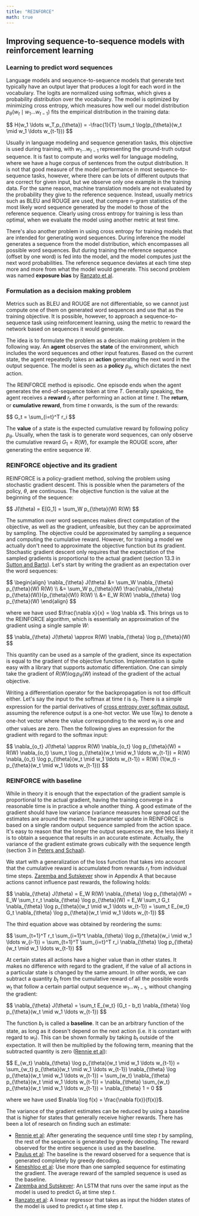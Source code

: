 ```yaml
---
title: "REINFORCE"
math: true
---
```


## Improving sequence-to-sequence models with reinforcement learning

### Learning to predict word sequences

Language models and sequence-to-sequence models that generate text typically have an output layer that produces a logit for each word in the vocabulary.
The logits are normalized using softmax, which gives a probability distribution over the vocabulary.
The model is optimized by minimizing cross entropy, which measures how well our model distribution <span>$p_{\theta}(w_t \mid w_1 \ldots w_{t-1})$</span> fits the empirical distribution in the training data:

<div>$$
H(w_1 \ldots w_T,p_{\theta}) = -\frac{1}{T} \sum_t \log(p_{\theta}(w_t \mid w_1 \ldots w_{t-1}))
$$</div>

Usually in language modeling and sequence generation tasks, this objective is used during training, with <span>$w_1 \ldots w_{t-1}$</span> representing the ground-truth output sequence.
It is fast to compute and works well for language modeling, where we have a huge corpus of sentences from the output distribution.
It is not that good measure of the model performance in most sequence-to-sequence tasks, however, where there can be lots of different outputs that are correct for given input, but we observe only one example in the training data.
For the same reason, machine translation models are not evaluated by the probability they give to the reference sequence.
Instead, usually metrics such as BLEU and ROUGE are used, that compare n-gram statistics of the most likely word sequence generated by the model to those of the reference sequence.
Clearly using cross entropy for training is less than optimal, when we evaluate the model using another metric at test time.

There's also another problem in using cross entropy for training models that are intended for generating word sequences.
During inference the model generates a sequence from the model distribution, which encompasses all possible word sequences.
But during training the reference sequence (offset by one word) is fed into the model, and the model computes just the next word probabilities.
The reference sequence deviates at each time step more and more from what the model would generate.
This second problem was named **exposure bias** by [Ranzato et al][].


### Formulation as a decision making problem

Metrics such as BLEU and ROUGE are not differentiable, so we cannot just compute one of them on generated word sequences and use that as the training objective.
It is possible, however, to approach a sequence-to-sequence task using reinforcement learning, using the metric to reward the network based on sequences it would generate.

The idea is to formulate the problem as a decision making problem in the following way.
An **agent** observes the **state** of the environment, which includes the word sequences and other input features.
Based on the current state, the agent repeatedly takes an **action** generating the next word in the output sequence.
The model is seen as a **policy** <span>$p_\theta$</span>, which dictates the next action.

The REINFORCE method is episodic.
One episode ends when the agent generates the end-of-sequence token at time <span>$T$</span>.
Generally speaking, the agent receives a **reward** <span>$r_t$</span> after performing an action at time <span>$t$</span>.
The **return**, or **cumulative reward**, from time <span>$t$</span> onwards, is the sum of the rewards:

<div>$$
G_t = \sum_{i=t}^T r_i
$$</div>

The **value** of a state is the expected cumulative reward by following policy <span>$p_\theta$</span>.
Usually, when the task is to generate word sequences, can only observe the cumulative reward <span>$G_1 = R(W)$</span>, for example the ROUGE score, after generating the entire sequence <span>$W$</span>.


### REINFORCE objective and its gradient

REINFORCE is a policy-gradient method, solving the problem using stochastic gradient descent.
This is possible when the parameters of the policy, <span>$\theta$</span>, are continuous.
The objective function is the value at the beginning of the sequence:

<div>$$
J(\theta) = E[G_1] = \sum_W p_{\theta}(W) R(W)
$$</div>

The summation over word sequences makes direct computation of the objective, as well as the gradient, unfeasible, but they can be approximated by sampling.
The objective could be approximated by sampling a sequence and computing the cumulative reward.
However, for training a model we actually don't need to approximate the objective function but its gradient.
Stochastic gradient descent only requires that the expectation of the sampled gradients is proportional to the actual gradient (section 13.3 in [Sutton and Barto][]).
Let's start by writing the gradient as an expectation over the word sequences:

<div>$$
\begin{align}
\nabla_{\theta} J(\theta) &= \sum_W \nabla_{\theta} p_{\theta}(W) R(W) \\
                          &= \sum_W p_{\theta}(W) \frac{\nabla_{\theta} p_{\theta}(W)}{p_{\theta}(W)} R(W) \\
                          &= E_W R(W) \nabla_{\theta} \log p_{\theta}(W)
\end{align}
$$</div>

where we have used <span>$\frac{\nabla x}{x} = \log \nabla x$</span>.
This brings us to the REINFORCE algorithm, which is essentially an approximation of the gradient using a single sample <span>$W$</span>:

<div>$$
\nabla_{\theta} J(\theta) \approx R(W) \nabla_{\theta} \log p_{\theta}(W)
$$</div>

This quantity can be used as a sample of the gradient, since its expectation is equal to the gradient of the objective function.
Implementation is quite easy with a library that supports automatic differentiation.
One can simply take the gradient of <span>$R(W) \log p_{\theta}(W)$</span> instead of the gradient of the actual objective.

Writing a differentiation operator for the backpropagation is not too difficult either.
Let's say the input to the softmax at time <span>$t$</span> is <span>$o_t$</span>.
There is a simple expression for the partial derivatives of [cross entropy over softmax output][], assuming the reference output is a one-hot vector.
We use <span>$1(w_t)$</span> to denote a one-hot vector where the value corresponding to the word <span>$w_t$</span> is one and other values are zero.
Then the following gives an expression for the gradient with regard to the softmax input:

<div>$$
\nabla_{o_t} J(\theta) \approx R(W) \nabla_{o_t} \log p_{\theta}(W)
                             = R(W) \nabla_{o_t} \sum_t \log p_{\theta}(w_t \mid w_1 \ldots w_{t-1})
                             = R(W) \nabla_{o_t} \log p_{\theta}(w_t \mid w_1 \ldots w_{t-1})
                             = R(W) (1(w_t) - p_{\theta}(w_t \mid w_1 \ldots w_{t-1}))
$$</div>


### REINFORCE with baseline

While in theory it is enough that the expectation of the gradient sample is proportional to the actual gradient, having the training converge in a reasonable time is in practice a whole another thing.
A good estimate of the gradient should have low variance (variance measures how spread out the estimates are around the mean).
The parameter update in REINFORCE is based on a single random output sequence sampled from the action space.
It's easy to reason that the longer the output sequences are, the less likely it is to obtain a sequence that results in an accurate estimate.
Actually, the variance of the gradient estimate grows cubically with the sequence length (section 3 in [Peters and Schaal][]).

We start with a generalization of the loss function that takes into account that the cumulative reward is accumulated from rewards <span>$r_t$</span> from individual time steps.
[Zaremba and Sutskever][] show in Appendix A that because actions cannot influence past rewards, the following holds:

<div>$$
\nabla_{\theta} J(\theta) = E_W R(W) \nabla_{\theta} \log p_{\theta}(W)
                          = E_W \sum_t r_t \nabla_{\theta} \log p_{\theta}(W)
                          = E_W \sum_t G_t \nabla_{\theta} \log p_{\theta}(w_t \mid w_1 \ldots w_{t-1})
                          = \sum_t E_{w_t} G_t \nabla_{\theta} \log p_{\theta}(w_t \mid w_1 \ldots w_{t-1})
$$</div>

The third equation above was obtained by reordering the sums:

<div>$$
  \sum_{t=1}^T r_t \sum_{i=1}^t \nabla_{\theta} \log p_{\theta}(w_i \mid w_1 \ldots w_{i-1})
= \sum_{t=1}^T \sum_{i=t}^T r_i \nabla_{\theta} \log p_{\theta}(w_t \mid w_1 \ldots w_{t-1})
$$</div>

At certain states all actions have a higher value than in other states.
It makes no difference with regard to the gradient, if the value of all actions in a particular state is changed by the same amount.
In other words, we can subtract a quantity <span>$b_t$</span> from the cumulative reward of all the possible words <span>$w_t$</span> that follow a certain partial output sequence <span>$w_1 \ldots w_{t-1}$</span>, without changing the gradient:

<div>$$
\nabla_{\theta} J(\theta) = \sum_t E_{w_t} (G_t - b_t) \nabla_{\theta} \log p_{\theta}(w_t \mid w_1 \ldots w_{t-1})
$$</div>

The function <span>$b_t$</span> is called a **baseline**.
It can be an arbitrary function of the state, as long as it doesn't depend on the next action (i.e. it is constant with regard to <span>$w_t$</span>).
This can be shown formally by taking <span>$b_t$</span> outside of the expectation.
It will then be multiplied by the following term, meaning that the subtracted quantity is zero ([Rennie et al][]):

<div>$$
  E_{w_t} \nabla_{\theta} \log p_{\theta}(w_t \mid w_1 \ldots w_{t-1})
= \sum_{w_t} p_{\theta}(w_t \mid w_1 \ldots w_{t-1}) \nabla_{\theta} \log p_{\theta}(w_t \mid w_1 \ldots w_{t-1})
= \sum_{w_t} \nabla_{\theta} p_{\theta}(w_t \mid w_1 \ldots w_{t-1})
= \nabla_{\theta} \sum_{w_t} p_{\theta}(w_t \mid w_1 \ldots w_{t-1})
= \nabla_{\theta} 1
= 0
$$</div>

where we have used <span>$\nabla \log f(x) = \frac{\nabla f(x)}{f(x)}$</span>.

The variance of the gradient estimates can be reduced by using a baseline that is higher for states that generally receive higher rewards.
There has been a lot of research on finding such an estimate:

* [Rennie et al][]: After generating the sequence until time step <span>$t$</span> by sampling, the rest of the sequence is generated by greedy decoding.
  The reward observed for the entire sequence is used as the baseline.
* [Paulus et al][]: The baseline is the reward observed for a sequence that is generated completely by greedy decoding.
* [Keneshloo et al][]: Use more than one sampled sequence for estimating the gradient. The average reward of the sampled sequence is used as the baseline.
* [Zaremba and Sutskever][]: An LSTM that runs over the same input as the model is used to predict <span>$G_t$</span> at time step <span>$t$</span>.
* [Ranzato et al][]: A linear regressor that takes as input the hidden states of the model is used to predict <span>$r_t$</span> at time step <span>$t$</span>.


[Peters and Schaal]: https://doi.org/10.1016/j.neunet.2008.02.003
[Ranzato et al]: http://arxiv.org/abs/1511.06732
[Rennie et al]: https://arxiv.org/abs/1612.00563
[Zaremba and Sutskever]: https://arxiv.org/abs/1505.00521
[Paulus et al]: https://arxiv.org/abs/1705.04304
[Keneshloo et al]: https://arxiv.org/abs/1805.09461
[Sutton and Barto]: http://incompleteideas.net/book/RLbook2018.pdf
[cross entropy over softmax output]: https://deepnotes.io/softmax-crossentropy
